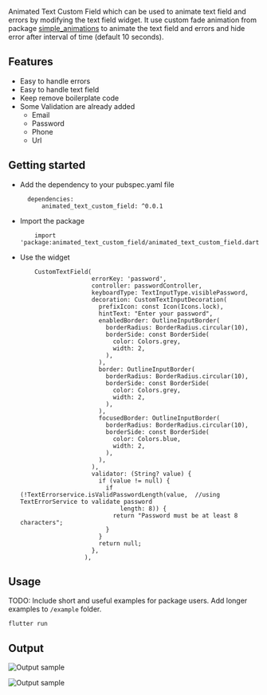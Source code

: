 <!--
This README describes the package. If you publish this package to pub.dev,
this README's contents appear on the landing page for your package.

For information about how to write a good package README, see the guide for
[writing package pages](https://dart.dev/guides/libraries/writing-package-pages).

For general information about developing packages, see the Dart guide for
[creating packages](https://dart.dev/guides/libraries/create-library-packages)
and the Flutter guide for
[developing packages and plugins](https://flutter.dev/developing-packages).
-->

Animated Text Custom Field which can be used to animate text field and errors by modifying the text field widget.
It use custom fade animation from package [simple_animations](https://pub.dev/packages/simple_animations) to animate the text field and errors and hide error after interval of time (default 10 seconds).


## Features
- Easy to handle errors
- Easy to handle text field
- Keep remove boilerplate code
- Some Validation are already added
    - Email
    - Password
    - Phone
    - Url



## Getting started
- Add the dependency to your pubspec.yaml file
  ``` 
    dependencies:
        animated_text_custom_field: ^0.0.1
    ```
- Import the package
    ```
        import 'package:animated_text_custom_field/animated_text_custom_field.dart';
    ```
- Use the widget
    ```
        CustomTextField(
                        errorKey: 'password',
                        controller: passwordController,
                        keyboardType: TextInputType.visiblePassword,
                        decoration: CustomTextInputDecoration(
                          prefixIcon: const Icon(Icons.lock),
                          hintText: "Enter your password",
                          enabledBorder: OutlineInputBorder(
                            borderRadius: BorderRadius.circular(10),
                            borderSide: const BorderSide(
                              color: Colors.grey,
                              width: 2,
                            ),
                          ),
                          border: OutlineInputBorder(
                            borderRadius: BorderRadius.circular(10),
                            borderSide: const BorderSide(
                              color: Colors.grey,
                              width: 2,
                            ),
                          ),
                          focusedBorder: OutlineInputBorder(
                            borderRadius: BorderRadius.circular(10),
                            borderSide: const BorderSide(
                              color: Colors.blue,
                              width: 2,
                            ),
                          ),
                        ),
                        validator: (String? value) {
                          if (value != null) {
                            if (!TextErrorservice.isValidPasswordLength(value,  //using TextErrorService to validate password 
                                length: 8)) {
                              return "Password must be at least 8 characters";
                            }
                          }
                          return null;
                        },
                      ),
    ```


## Usage

TODO: Include short and useful examples for package users. Add longer examples
to `/example` folder.

```
flutter run 

```

## Output

![Output sample]("./outputs/1.png")

![Output sample]("./outputs/2.png")
